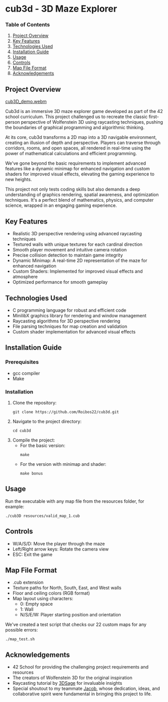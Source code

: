 # cub3d - 3D Maze Explorer

### Table of Contents
1. [Project Overview](#project-overview)
2. [Key Features](#key-features)
3. [Technologies Used](#technologies-used)
4. [Installation Guide](#installation-guide)
5. [Usage](#usage)
6. [Controls](#controls)
7. [Map File Format](#map-file-format)
8. [Acknowledgements](#acknowledgements)

## Project Overview
[cub3D_demo.webm](https://github.com/user-attachments/assets/14c03d18-918f-489f-8d23-72237e55ac3f)

Cub3d is an immersive 3D maze explorer game developed as part of the 42 school curriculum. This project challenged us to recreate the classic first-person perspective of Wolfenstein 3D using raycasting techniques, pushing the boundaries of graphical programming and algorithmic thinking.

At its core, cub3d transforms a 2D map into a 3D navigable environment, creating an illusion of depth and perspective. Players can traverse through corridors, rooms, and open spaces, all rendered in real-time using the power of mathematical calculations and efficient programming.

We've gone beyond the basic requirements to implement advanced features like a dynamic minimap for enhanced navigation and custom shaders for improved visual effects, elevating the gaming experience to new heights.

This project not only tests coding skills but also demands a deep understanding of graphics rendering, spatial awareness, and optimization techniques. It's a perfect blend of mathematics, physics, and computer science, wrapped in an engaging gaming experience.

## Key Features
- Realistic 3D perspective rendering using advanced raycasting techniques
- Textured walls with unique textures for each cardinal direction
- Smooth player movement and intuitive camera rotation
- Precise collision detection to maintain game integrity
- Dynamic Minimap: A real-time 2D representation of the maze for enhanced navigation
- Custom Shaders: Implemented for improved visual effects and atmosphere
- Optimized performance for smooth gameplay

## Technologies Used
- C programming language for robust and efficient code
- MinilibX graphics library for rendering and window management
- Raycasting algorithms for 3D perspective rendering
- File parsing techniques for map creation and validation
- Custom shader implementation for advanced visual effects

## Installation Guide
### Prerequisites
- gcc compiler
- Make

### Installation
1. Clone the repository:
   ```
   git clone https://github.com/Roibos22/cub3d.git
   ```
2. Navigate to the project directory:
   ```
   cd cub3d
   ```
3. Compile the project:
   - For the basic version:
     ```
     make
     ```
   - For the version with minimap and shader:
     ```
     make bonus
     ```

## Usage
Run the executable with any map file from the resources folder, for example:
```
./cub3D resources/valid_map_1.cub
```

## Controls
- W/A/S/D: Move the player through the maze
- Left/Right arrow keys: Rotate the camera view
- ESC: Exit the game

## Map File Format
- .cub extension
- Texture paths for North, South, East, and West walls
- Floor and ceiling colors (RGB format)
- Map layout using characters:
  - 0: Empty space
  - 1: Wall
  - N/S/E/W: Player starting position and orientation
 
We've created a test script that checks our 22 custom maps for any possible errors:
```
./map_test.sh
```

## Acknowledgements
- 42 School for providing the challenging project requirements and resources
- The creators of Wolfenstein 3D for the original inspiration
- Raycasting tutorial by [3DSage](https://www.youtube.com/watch?v=gYRrGTC7GtA&t=1s) for invaluable insights
- Special shoutout to my teammate [Jacob](https://github.com/jakobsitory), whose dedication, ideas, and collaborative spirit were fundamental in bringing this project to life.
